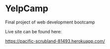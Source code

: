 # YelpCamp
Final project of web development bootcamp

Live site can be found here:

https://pacific-scrubland-81493.herokuapp.com/
